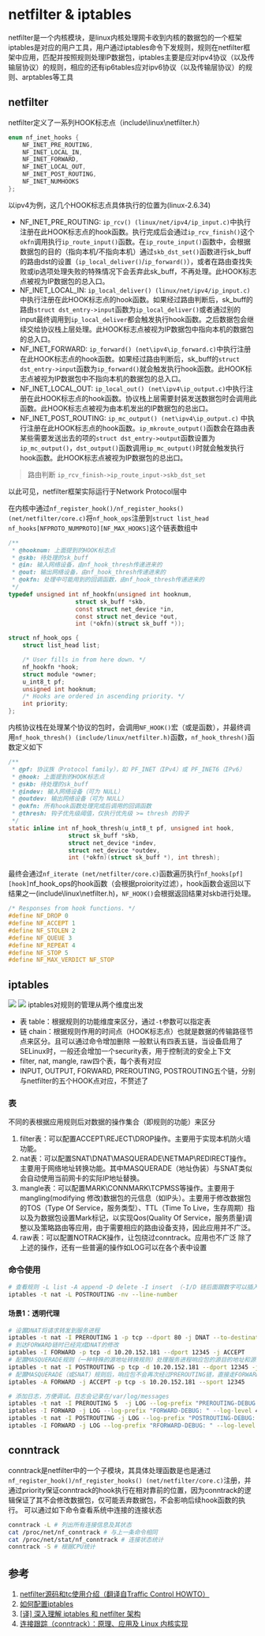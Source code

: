 # netfilter & iptables
netfilter是一个内核模块，是linux内核处理网卡收到内核的数据包的一个框架
iptables是对应的用户工具，用户通过iptables命令下发规则，规则在netfilter框架中应用，匹配并按照规则处理IP数据包，iptables主要是应对ipv4协议（以及传输层协议）的规则，相应的还有ip6tables应对ipv6协议（以及传输层协议）的规则、arptables等工具
## netfilter
netfilter定义了一系列HOOK标志点（include\linux\netfilter.h）
```C
enum nf_inet_hooks {
	NF_INET_PRE_ROUTING,
	NF_INET_LOCAL_IN,
	NF_INET_FORWARD,
	NF_INET_LOCAL_OUT,
	NF_INET_POST_ROUTING,
	NF_INET_NUMHOOKS
};
```
以ipv4为例，这几个HOOK标志点具体执行的位置为(linux-2.6.34)
- NF_INET_PRE_ROUTING: `ip_rcv() (linux/net/ipv4/ip_input.c)`中执行注册在此HOOK标志点的hook函数。执行完成后会通过`ip_rcv_finish()`这个`okfn`调用执行`ip_route_input()`函数。在`ip_route_input()`函数中，会根据数据包的目的（指向本机/不指向本机）通过`skb_dst_set()`函数进行sk_buff的路由dst的设置（`ip_local_deliver()`/`ip_forward()`），或者在路由查找失败或ip选项处理失败的特殊情况下会丢弃此sk_buff，不再处理。此HOOK标志点被视为IP数据包的总入口。
- NF_INET_LOCAL_IN: `ip_local_deliver() (linux/net/ipv4/ip_input.c)`中执行注册在此HOOK标志点的hook函数。如果经过路由判断后，sk_buff的路由`struct dst_entry->input`函数为`ip_local_deliver()`或者通过别的input最终调用到`ip_local_deliver`都会触发执行hook函数。之后数据包会继续交给协议栈上层处理。此HOOK标志点被视为IP数据包中指向本机的数据包的总入口。
- NF_INET_FORWARD: `ip_forward() (net\ipv4\ip_forward.c)`中执行注册在此HOOK标志点的hook函数。如果经过路由判断后，sk_buff的`struct dst_entry->input`函数为`ip_forward()`就会触发执行hook函数。此HOOK标志点被视为IP数据包中不指向本机的数据包的总入口。
- NF_INET_LOCAL_OUT: `ip_local_out() (net\ipv4\ip_output.c)`中执行注册在此HOOK标志点的hook函数。协议栈上层需要封装发送数据包时会调用此函数。此HOOK标志点被视为由本机发出的IP数据包的总出口。
- NF_INET_POST_ROUTING: `ip_mc_output() (net\ipv4\ip_output.c)` 中执行注册在此HOOK标志点的hook函数。`ip_mkroute_output()`函数会在路由表某些需要发送出去的项的`struct dst_entry->output`函数设置为`ip_mc_output()`，`dst_output()`函数调用`ip_mc_output()`时就会触发执行hook函数。此HOOK标志点被视为IP数据包的总出口。

> 路由判断 `ip_rcv_finish->ip_route_input->skb_dst_set`


以此可见，netfilter框架实际运行于Network Protocol层中

在内核中通过`nf_register_hook()/nf_register_hooks() (net/netfilter/core.c)`将`nf_hook_ops`注册到`struct list_head nf_hooks[NFPROTO_NUMPROTO][NF_MAX_HOOKS]`这个链表数组中
```C
/**
 * @hooknum: 上面提到的HOOK标志点
 * @skb: 待处理的sk_buff
 * @in: 输入网络设备，由nf_hook_thresh传递进来的
 * @out: 输出网络设备，由nf_hook_thresh传递进来的
 * @okfn: 处理中可能用到的回调函数，由nf_hook_thresh传递进来的
 */ 
typedef unsigned int nf_hookfn(unsigned int hooknum,
			       struct sk_buff *skb,
			       const struct net_device *in,
			       const struct net_device *out,
			       int (*okfn)(struct sk_buff *));

struct nf_hook_ops {
	struct list_head list;

	/* User fills in from here down. */
	nf_hookfn *hook;
	struct module *owner;
	u_int8_t pf;
	unsigned int hooknum;
	/* Hooks are ordered in ascending priority. */
	int priority;
};
```
内核协议栈在处理某个协议的包时，会调用`NF_HOOK()`宏（或是函数），并最终调用`nf_hook_thresh() (include/linux/netfilter.h)`函数，`nf_hook_thresh()`函数定义如下
```C
/**
 * @pf: 协议族（Protocol family），如 PF_INET（IPv4）或 PF_INET6（IPv6）
 * @hook: 上面提到的HOOK标志点
 * @skb: 待处理的sk_buff
 * @indev: 输入网络设备（可为 NULL）
 * @outdev: 输出网络设备（可为 NULL）
 * @okfn: 所有hook函数处理完成后调用的回调函数
 * @thresh: 钩子优先级阈值，仅执行优先级 >= thresh 的钩子
 */ 
static inline int nf_hook_thresh(u_int8_t pf, unsigned int hook,
				 struct sk_buff *skb,
				 struct net_device *indev,
				 struct net_device *outdev,
				 int (*okfn)(struct sk_buff *), int thresh);
```
最终会通过`nf_iterate (net/netfilter/core.c)`函数遍历执行`nf_hooks[pf][hook]`nf_hook_ops的hook函数（会根据proiority过滤），hook函数会返回以下结果之一(include\linux\netfilter.h)，`NF_HOOK()`会根据返回结果对skb进行处理。
```C
/* Responses from hook functions. */
#define NF_DROP 0
#define NF_ACCEPT 1
#define NF_STOLEN 2
#define NF_QUEUE 3
#define NF_REPEAT 4
#define NF_STOP 5
#define NF_MAX_VERDICT NF_STOP
```

## iptables
![](../pic/Netfilter-packet-flow.svg)
![](../pic/iptables_chains.png)
iptables对规则的管理从两个维度出发
- 表 table：根据规则的功能维度来区分，通过`-t`参数可以指定表
- 链 chain：根据规则作用的时间点（HOOK标志点）也就是数据的传输路径节点来区分。且可以通过命令增加删除
一般默认有四表五链，当设备启用了SELinux时，一般还会增加一个security表，用于控制流的安全上下文
- filter, nat, mangle, raw四个表，每个表有对应
- INPUT, OUTPUT, FORWARD, PREROUTING, POSTROUTING五个链，分别与netfilter的五个HOOK点对应，不赘述了

### 表
不同的表根据应用规则后对数据的操作集合（即规则的功能）来区分
1. filter表：可以配置ACCEPT\REJECT\DROP操作。主要用于实现本机防火墙功能。
2. nat表：可以配置SNAT\DNAT\MASQUERADE\NETMAP\REDIRECT操作。主要用于网络地址转换功能。其中MASQUERADE（地址伪装）与SNAT类似会自动使用当前网卡的实际IP地址替换。
3. mangle表：可以配置MARK\CONNMARK\TCPMSS等操作。主要用于mangling(modifying 修改)数据包的元信息（如IP头）。主要用于修改数据包的TOS（Type Of Service，服务类型）、TTL（Time To Live，生存周期）指以及为数据包设置Mark标记，以实现Qos(Quality Of Service，服务质量)调整以及策略路由等应用，由于需要相应的路由设备支持，因此应用并不广泛。
4. raw表：可以配置NOTRACK操作，让包绕过conntrack。应用也不广泛
除了上述的操作，还有一些普遍的操作如LOG可以在各个表中设置

### 命令使用
``` bash
# 查看规则 -L list -A append -D delete -I insert （-I/D 链后面跟数字可以插入/删除具体位置的规则）
iptables -t nat -L POSTROUTING -nv --line-number
```
#### 场景1：透明代理
``` bash
# 设置DNAT将请求转发到服务进程
iptables -t nat -I PREROUTING 1 -p tcp --dport 80 -j DNAT --to-destination 10.20.152.181:12345
# 到达FORWARD链时已经完成DNAT的修改
iptables -I FORWARD -p tcp -d 10.20.152.181 --dport 12345 -j ACCEPT
# 配置MASQUERADE规则（一种特殊的源地址转换规则）处理服务进程响应包的源目的地址和源目的端口将其转换为请求进程和代理服务器的地址和端口
iptables -t nat -I POSTROUTING -p tcp -d 10.20.152.181 --dport 12345 -j MASQUERADE
# 配置MASQUERADE（或SNAT）规则后，响应包不会再次经过PREROUTING链，直接走FORWARD链（有连接跟踪（conntrack）决定），所以在FORWARD链中配置ACCEPT规则放行
iptables -A FORWARD -j ACCEPT -p tcp -s 10.20.152.181 --sport 12345

# 添加日志，方便调试。日志会记录在/var/log/messages
iptables -t nat -I PREROUTING 5  -j LOG --log-prefix "PREROUTING-DEBUG: " --log-level 4 -p tcp --dport <代理服务端口:80>
iptables -I FORWARD -j LOG --log-prefix "FORWARD-DEBUG: " --log-level 4 -p tcp -d 10.20.152.181 --dport <服务端口:12345>
iptables -t nat -I POSTROUTING -j LOG --log-prefix "POSTROUTING-DEBUG: " --log-level 4 -p tcp -d <服务地址:10.20.152.181> --dport <服务端口:12345>
iptables -I FORWARD -j LOG --log-prefix "RFORWARD-DEBUG: " --log-level 4 -p tcp -s <服务地址:10.20.152.181> --sport <服务端口:12345>
```
## conntrack
conntrack是netfilter中的一个子模块，其具体处理函数是也是通过`nf_register_hook()/nf_register_hooks() (net/netfilter/core.c)`注册，并通过priority保证conntrack的hook执行在相对靠前的位置，因为conntrack的逻辑保证了其不会修改数据包，仅可能丢弃数据包，不会影响后续hook函数的执行。
可以通过如下命令查看系统中连接的连接状态
``` bash
conntrack -L # 列出所有连接信息及其状态
cat /proc/net/nf_conntrack # 与上一条命令相同
cat /proc/net/stat/nf_conntrack # 连接状态统计
conntrack -S # 根据CPU统计

```

## 参考
1. [netfilter源码和tc使用介绍（翻译自Traffic Control HOWTO）](https://wiki.dreamrunner.org/public_html/Linux/Networks/netfilter.html)
2. [如何配置iptables](https://zchan.moe/2024/08/25/%E5%A6%82%E4%BD%95%E9%85%8D%E7%BD%AEiptables/)
3. [[译] 深入理解 iptables 和 netfilter 架构](https://arthurchiao.art/blog/deep-dive-into-iptables-and-netfilter-arch-zh/)
4. [连接跟踪（conntrack）：原理、应用及 Linux 内核实现](https://arthurchiao.art/blog/conntrack-design-and-implementation-zh/)